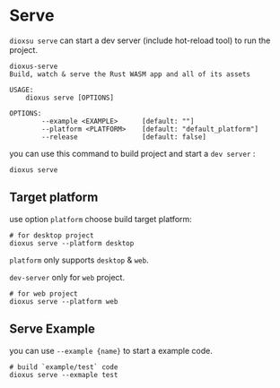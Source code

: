 # Serve

`dioxsu serve` can start a dev server (include hot-reload tool) to run the project.

```
dioxus-serve 
Build, watch & serve the Rust WASM app and all of its assets

USAGE:
    dioxus serve [OPTIONS]

OPTIONS:
        --example <EXAMPLE>      [default: ""]
        --platform <PLATFORM>    [default: "default_platform"]
        --release                [default: false]
```

you can use this command to build project and start a `dev server` :

```
dioxus serve
```

## Target platform

use option `platform` choose build target platform:

```
# for desktop project
dioxus serve --platform desktop
```

`platform` only supports `desktop` & `web`.

`dev-server` only for `web` project.

```
# for web project
dioxus serve --platform web
```

## Serve Example

you can use `--example {name}` to start a example code.

```
# build `example/test` code
dioxus serve --exmaple test
```